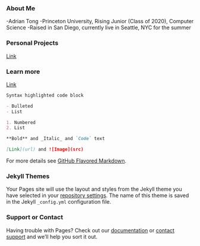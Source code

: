 ### About Me

-Adrian Tong
-Princeton University, Rising Junior (Class of 2020), Computer Science
-Raised in San Diego, currently live in Seattle, NYC for the summer

### Personal Projects

[Link](https://classmaps.herokuapp.com/about/)

### Learn more

[Link](https://www.linkedin.com/in/adrian-tong/)

```markdown
Syntax highlighted code block

- Bulleted
- List

1. Numbered
2. List

**Bold** and _Italic_ and `Code` text

[Link](url) and ![Image](src)
```

For more details see [GitHub Flavored Markdown](https://guides.github.com/features/mastering-markdown/).

### Jekyll Themes

Your Pages site will use the layout and styles from the Jekyll theme you have selected in your [repository settings](https://github.com/AdrianTong/adriantong.github.io/settings). The name of this theme is saved in the Jekyll `_config.yml` configuration file.

### Support or Contact

Having trouble with Pages? Check out our [documentation](https://help.github.com/categories/github-pages-basics/) or [contact support](https://github.com/contact) and we’ll help you sort it out.
